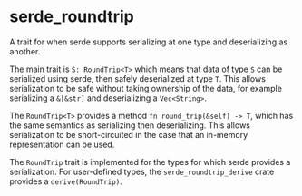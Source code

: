 # serde_roundtrip

A trait for when serde supports serializing at one type and deserializing as another.

The main trait is `S: RoundTrip<T>` which means that data of type `S` can be serialized
using serde, then safely deserialized at type `T`. This allows serialization to be safe
without taking ownership of the data, for example serializing a `&[&str]` and deserializing
a `Vec<String>`.

The `RoundTrip<T>` provides a method `fn round_trip(&self) -> T`, which has the same
semantics as serializing then deserializing. This allows serialization to be short-circuited
in the case that an in-memory representation can be used.

The `RoundTrip` trait is implemented for the types for which serde provides a serialization.
For user-defined types, the `serde_roundtrip_derive` crate provides a `derive(RoundTrip)`.
